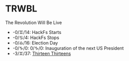 # TRWBL
The Revolution Will Be Live

* -0/♊/14: HackFs Starts
* -0/♋/4: HackFs Stops
* -0/♎/16: Election Day
* -0/♑/0: 0/♑/0: Inauguration of the next US President
* -3/♊/37: [Thirteen Thirteens](13-13s.md)